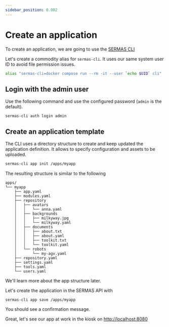 ```yaml
---
sidebar_position: 0.002
---
```


# Create an application

To create an application, we are going to use the [SERMAS CLI](./sermas-cli)

Let's create a commodity alias for `sermas-cli`. It uses our same system user ID to avoid file permission issues.

```sh
alias "sermas-cli=docker compose run --rm -it --user `echo $UID` cli"
```

## Login with the admin user

Use the following command and use the configured password (`admin` is the default).

`sermas-cli auth login admin`

## Create an application template

The CLI uses a directory structure to create and keep updated the application definition. It allows to specify configuration and assets to be uploaded.

```sh
sermas-cli app init /apps/myapp
```

The resulting structure is similar to the following

```
apps/
└── myapp
    ├── app.yaml
    ├── modules.yaml
    ├── repository
    │   ├── avatars
    │   │   └── anna.yaml
    │   ├── backgrounds
    │   │   ├── milkyway.jpg
    │   │   └── milkyway.yaml
    │   ├── documents
    │   │   ├── about.txt
    │   │   ├── about.yaml
    │   │   ├── toolkit.txt
    │   │   └── toolkit.yaml
    │   └── robots
    │       └── my-agv.yaml
    ├── repository.yaml
    ├── settings.yaml
    ├── tools.yaml
    └── users.yaml
```

We'll learn more about the app structure later.

Let's create the application in the SERMAS API with 

```
sermas-cli app save /apps/myapp
```

You should see a confirmation message. 

Great, let's see our app at work in the kiosk on [http://localhost:8080](http://localhost:8080)